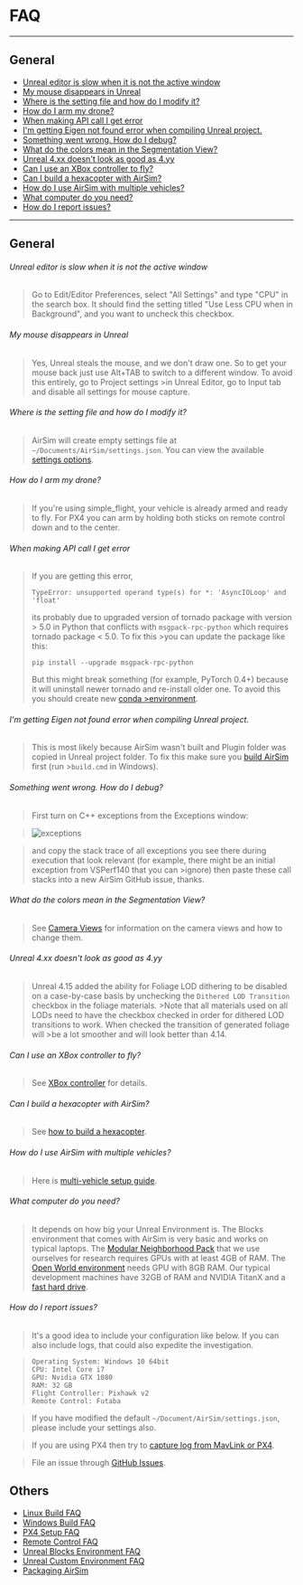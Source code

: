 # FAQ

---

## General

* [Unreal editor is slow when it is not the active window](#unreal-editor-is-slow-when-it-is-not-the-active-window)
* [My mouse disappears in Unreal](#my-mouse-disappears-in-unreal)
* [Where is the setting file and how do I modify it?](#where-is-the-setting-file-and-how-do-i-modify-it)
* [How do I arm my drone?](#how-do-i-arm-my-drone)
* [When making API call I get error](#when-making-api-call-i-get-error)
* [I'm getting Eigen not found error when compiling Unreal project.](#im-getting-eigen-not-found-error-when-compiling-unreal-project)
* [Something went wrong. How do I debug?](#something-went-wrong-how-do-i-debug)
* [What do the colors mean in the Segmentation View?](#what-do-the-colors-mean-in-the-segmentation-view)
* [Unreal 4.xx doesn't look as good as 4.yy](#unreal-4xx-doesnt-look-as-good-as-4yy)
* [Can I use an XBox controller to fly?](#can-i-use-an-xbox-controller-to-fly)
* [Can I build a hexacopter with AirSim?](#can-i-build-a-hexacopter-with-airsim)
* [How do I use AirSim with multiple vehicles?](#how-do-i-use-airsim-with-multiple-vehicles)
* [What computer do you need?](#what-computer-do-you-need)
* [How do I report issues?](#how-do-i-report-issues)

---

<!-- ======================================================================= -->
## General
<!-- ======================================================================= -->

###### Unreal editor is slow when it is not the active window

>Go to Edit/Editor Preferences, select "All Settings" and type "CPU" in the search box. 
>It should find the setting titled "Use Less CPU when in Background", and you want to uncheck this checkbox.

<!-- ======================================================================= -->

###### My mouse disappears in Unreal

>Yes, Unreal steals the mouse, and we don't draw one.  So to get your mouse back just use Alt+TAB to switch to a different window. To avoid this entirely, go to Project settings >in Unreal Editor, go to Input tab and disable all settings for mouse capture.

<!-- ======================================================================= -->

###### Where is the setting file and how do I modify it?

>AirSim will create empty settings file at `~/Documents/AirSim/settings.json`. You can view the available [settings options](settings.md). 

<!-- ======================================================================= -->

###### How do I arm my drone?

>If you're using simple_flight, your vehicle is already armed and ready to fly. For PX4 you can arm by holding both sticks on remote control down and to the center.

<!-- ======================================================================= -->

###### When making API call I get error

>If you are getting this error,
>```
>TypeError: unsupported operand type(s) for *: 'AsyncIOLoop' and 'float'
>```
>its probably due to upgraded version of tornado package with version > 5.0 in Python that conflicts with `msgpack-rpc-python` which requires tornado package < 5.0. To fix this >you can update the package like this:
>```
>pip install --upgrade msgpack-rpc-python
>```
>But this might break something (for example, PyTorch 0.4+) because it will uninstall newer tornado and re-install older one. To avoid this you should create new [conda >environment](https://conda.io/docs/user-guide/tasks/manage-environments.html).

<!-- ======================================================================= -->

###### I'm getting Eigen not found error when compiling Unreal project.
>This is most likely because AirSim wasn't built and Plugin folder was copied in Unreal project folder. To fix this make sure you [build AirSim](build_windows.md) first (run >`build.cmd` in Windows).

<!-- ======================================================================= -->

###### Something went wrong. How do I debug?

>First turn on C++ exceptions from the Exceptions window:

>![exceptions](images/exceptions.png)

>and copy the stack trace of all exceptions you see there during execution that look relevant (for example, there might be an initial exception from VSPerf140 that you can >ignore) then paste these call stacks into a new AirSim GitHub issue, thanks.

<!-- ======================================================================= -->

###### What do the colors mean in the Segmentation View?

>See [Camera Views](camera_views.md) for information on the camera views and how to change them.

<!-- ======================================================================= -->

###### Unreal 4.xx doesn't look as good as 4.yy

>Unreal 4.15 added the ability for Foliage LOD dithering to be disabled on a case-by-case basis by unchecking the `Dithered LOD Transition` checkbox in the foliage materials. >Note that all materials used on all LODs need to have the checkbox checked in order for dithered LOD transitions to work.  When checked the transition of generated foliage will >be a lot smoother and will look better than 4.14.

<!-- ======================================================================= -->

###### Can I use an XBox controller to fly?

>See [XBox controller](xbox_controller.md) for details.

<!-- ======================================================================= -->

###### Can I build a hexacopter with AirSim?

>See [how to build a hexacopter](https://github.com/microsoft/airsim/wiki/hexacopter).

<!-- ======================================================================= -->

###### How do I use AirSim with multiple vehicles?

>Here is [multi-vehicle setup guide](multi_vehicle.md).

<!-- ======================================================================= -->

###### What computer do you need?
>It depends on how big your Unreal Environment is. The Blocks environment that comes with AirSim is very basic and works on typical laptops. The 
>[Modular Neighborhood Pack](https://www.unrealengine.com/marketplace/modular-neighborhood-pack) that we use ourselves for research requires GPUs with at least 4GB of RAM. The 
>[Open World environment](https://www.unrealengine.com/marketplace/open-world-demo-collection) needs GPU with 8GB RAM. Our typical development machines have 32GB of RAM and
>NVIDIA TitanX and a [fast hard drive](hard_drive.md).

<!-- ======================================================================= -->

###### How do I report issues?

>It's a good idea to include your configuration like below. If you can also include logs, that could also expedite the investigation.

>```
>Operating System: Windows 10 64bit
>CPU: Intel Core i7
>GPU: Nvidia GTX 1080
>RAM: 32 GB
>Flight Controller: Pixhawk v2
>Remote Control: Futaba
>```

>If you have modified the default `~/Document/AirSim/settings.json`, please include your
>settings also.

>If you are using PX4 then try to [capture log from MavLink or PX4](px4_logging.md).

>File an issue through [GitHub Issues](https://github.com/microsoft/airsim/issues).

<!-- ======================================================================= -->
## Others
<!-- ======================================================================= -->

* [Linux Build FAQ](build_linux.md#faq)
* [Windows Build FAQ](build_windows.md#faq)
* [PX4 Setup FAQ](px4_setup.md#faq)
* [Remote Control FAQ](remote_control.md#faq)
* [Unreal Blocks Environment FAQ](unreal_blocks.md#faq)
* [Unreal Custom Environment FAQ](unreal_custenv.md#faq)
* [Packaging AirSim](package_binaries.md)
